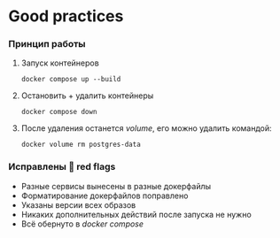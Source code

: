 # Good practices
### Принцип работы

1. Запуск контейнеров

	`docker compose up --build`

2. Остановить + удалить контейнеры 

	`docker compose down`

3. После удаления останется *volume*, его можно удалить командой:

	`docker volume rm postgres-data`

### Исправлены 🚩 red flags
- Разные сервисы вынесены в разные докерфайлы
- Форматирование докерфайлов поправлено
- Указаны версии всех образов
- Никаких дополнительных действий после запуска не нужно
- Всё обернуто в *docker compose*
